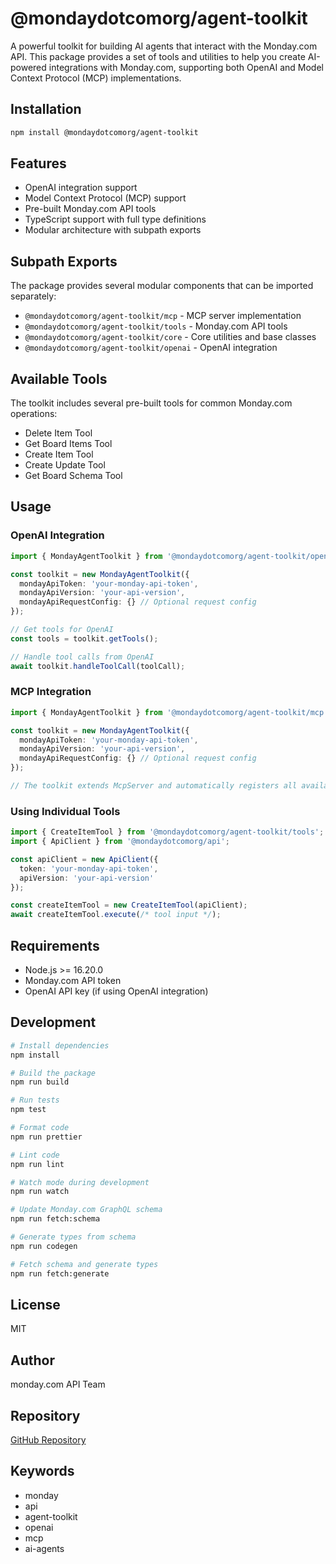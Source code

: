 # @mondaydotcomorg/agent-toolkit

A powerful toolkit for building AI agents that interact with the Monday.com API. This package provides a set of tools and utilities to help you create AI-powered integrations with Monday.com, supporting both OpenAI and Model Context Protocol (MCP) implementations.

## Installation

```bash
npm install @mondaydotcomorg/agent-toolkit
```

## Features

- OpenAI integration support
- Model Context Protocol (MCP) support
- Pre-built Monday.com API tools
- TypeScript support with full type definitions
- Modular architecture with subpath exports

## Subpath Exports

The package provides several modular components that can be imported separately:

- `@mondaydotcomorg/agent-toolkit/mcp` - MCP server implementation
- `@mondaydotcomorg/agent-toolkit/tools` - Monday.com API tools
- `@mondaydotcomorg/agent-toolkit/core` - Core utilities and base classes
- `@mondaydotcomorg/agent-toolkit/openai` - OpenAI integration

## Available Tools

The toolkit includes several pre-built tools for common Monday.com operations:

- Delete Item Tool
- Get Board Items Tool
- Create Item Tool
- Create Update Tool
- Get Board Schema Tool

## Usage

### OpenAI Integration

```typescript
import { MondayAgentToolkit } from '@mondaydotcomorg/agent-toolkit/openai';

const toolkit = new MondayAgentToolkit({
  mondayApiToken: 'your-monday-api-token',
  mondayApiVersion: 'your-api-version',
  mondayApiRequestConfig: {} // Optional request config
});

// Get tools for OpenAI
const tools = toolkit.getTools();

// Handle tool calls from OpenAI
await toolkit.handleToolCall(toolCall);
```

### MCP Integration

```typescript
import { MondayAgentToolkit } from '@mondaydotcomorg/agent-toolkit/mcp';

const toolkit = new MondayAgentToolkit({
  mondayApiToken: 'your-monday-api-token',
  mondayApiVersion: 'your-api-version',
  mondayApiRequestConfig: {} // Optional request config
});

// The toolkit extends McpServer and automatically registers all available tools
```

### Using Individual Tools

```typescript
import { CreateItemTool } from '@mondaydotcomorg/agent-toolkit/tools';
import { ApiClient } from '@mondaydotcomorg/api';

const apiClient = new ApiClient({
  token: 'your-monday-api-token',
  apiVersion: 'your-api-version'
});

const createItemTool = new CreateItemTool(apiClient);
await createItemTool.execute(/* tool input */);
```

## Requirements

- Node.js >= 16.20.0
- Monday.com API token
- OpenAI API key (if using OpenAI integration)

## Development

```bash
# Install dependencies
npm install

# Build the package
npm run build

# Run tests
npm test

# Format code
npm run prettier

# Lint code
npm run lint

# Watch mode during development
npm run watch

# Update Monday.com GraphQL schema
npm run fetch:schema

# Generate types from schema
npm run codegen

# Fetch schema and generate types
npm run fetch:generate
```

## License

MIT

## Author

monday.com API Team

## Repository

[GitHub Repository](https://github.com/mondaycom/monday-graphql-api/tree/main/packages/agent-toolkit)

## Keywords

- monday
- api
- agent-toolkit
- openai
- mcp
- ai-agents
